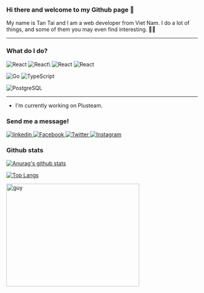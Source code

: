 ### Hi there and welcome to my Github page 👋

My name is Tan Tai and I am a web developer from Viet Nam. I do a lot of things, and some of them you may even find interesting. 🤞🤞

---

### What do I do?

<p>
  </p>
  <p>
<img alt="React" src="https://img.shields.io/badge/HTML5-E34F26?logo=html5&logoColor=white&style=for-the-badge" />
<img alt="React" src="https://img.shields.io/badge/CSS3-1572B6?logo=css3&logoColor=white&style=for-the-badge" />\
<img alt="React" src="https://img.shields.io/badge/JavaScript-F7DF1E?logo=javascript&logoColor=white&style=for-the-badge" />
<img alt="React" src="https://img.shields.io/badge/React-61DAFB?logo=react&logoColor=white&style=for-the-badge" />
</p>
<p>
<img alt="Go" src="https://img.shields.io/badge/Go-00ACD7?style=for-the-badge&logo=go&logoColor=white" />
  <img alt="TypeScript" src="https://img.shields.io/badge/TypeScript-3278C6?style=for-the-badge&logo=TypeScript&logoColor=white" />
</p>
<p>
 <img alt="PostgreSQL" src="https://img.shields.io/badge/PostgreSQL-316192?style=for-the-badge&logo=postgresql&logoColor=white" />
</p>


---

- I'm currently working on Plusteam.

### Send me a message!

<p>
   <a href="https://www.linkedin.com/in/tantai95/">
  <img
    alt="linkedin"
    src="https://img.shields.io/badge/Linkedin-0966C2?logo=linkedin&logoColor=white&style=for-the-badge"
  />
</a>
  <a href="https://www.facebook.com/tantai.it.95">
  <img
    alt="Facebook"
    src="https://img.shields.io/badge/Facebook-1877F2?logo=facebook&logoColor=white&style=for-the-badge"
  />
</a>
  <a href="https://twitter.com/Mark51030767">
  <img
    alt="Twitter"
    src="https://img.shields.io/badge/Twitter-1DA1F2?logo=twitter&logoColor=white&style=for-the-badge"
  />
</a>
<a href="https://www.instagram.com/9fiat/">
  <img
    alt="Instagram"
    src="https://img.shields.io/badge/Instagram-E4405F?logo=instagram&logoColor=white&style=for-the-badge"
  />
</a>
</p>

### Github stats

[![Anurag's github stats](https://github-readme-stats.vercel.app/api?username=tai9&show_icons=true&theme=tokyonight)](https://github.com/tai9/)

[![Top Langs](https://github-readme-stats.vercel.app/api/top-langs/?username=tai9&layout=compact&theme=merko)](https://github.com/tai9/)
<a href="https://github.com/tai9/">
  
<img align="left" height="270px" alt="guy" width="350" src="https://i.pinimg.com/originals/e4/26/70/e426702edf874b181aced1e2fa5c6cde.gif" />

</a>

